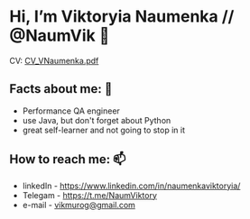 # Hi, I’m Viktoryia Naumenka // @NaumVik 👋
CV: [CV_VNaumenka.pdf](https://github.com/NaumVik/NaumVik/blob/64df115c13ba6ed1b28847621da411f5dea50bd6/CV_VNaumenka.pdf)

## Facts about me: 💞️
- Performance QA engineer
- use Java, but don't forget about Python
- great self-learner and not going to stop in it

## How to reach me: 📫
- linkedIn - https://www.linkedin.com/in/naumenkaviktoryia/ 
- Telegam - https://t.me/NaumViktory 
- e-mail - vikmurog@gmail.com
<!---
NaumVik/NaumVik is a ✨ special ✨ repository because its `README.md` (this file) appears on your GitHub profile.
You can click the Preview link to take a look at your changes.👀🌱
--->
